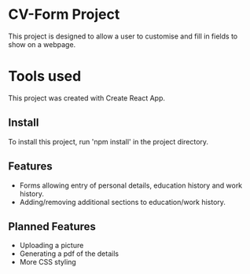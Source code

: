 # CV-Form Project
This project is designed to allow a user to customise and fill in fields to show on a webpage.

# Tools used
This project was created with Create React App.

## Install
To install this project, run 'npm install' in the project directory.

## Features
 - Forms allowing entry of personal details, education history and work history.
 - Adding/removing additional sections to education/work history.
 
## Planned Features
 - Uploading a picture
 - Generating a pdf of the details
 - More CSS styling


